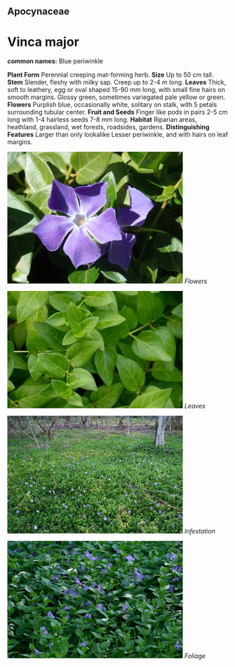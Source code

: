 ## Apocynaceae
# Vinca major
**common names:** Blue periwinkle

**Plant Form** Perennial creeping mat-forming herb. **Size** Up to 50 cm tall. **Stem** Slender, fleshy with milky sap. Creep up to 2-4 m long. **Leaves** Thick, soft to leathery, egg or oval shaped 15-90 mm long, with small fine hairs on smooth margins. Glossy green, sometimes variegated pale yellow or green. **Flowers** Purplish blue, occasionally white, solitary on stalk, with 5 petals surrounding tubular center. **Fruit and Seeds** Finger like pods in pairs 2-5 cm long with 1-4 hairless seeds 7-8 mm long. **Habitat** Riparian areas, heathland, grassland, wet forests, roadsides, gardens. **Distinguishing Features** Larger than only lookalike Lesser periwinkle, and with hairs on leaf margins.


![Flowers](4114_P8247870.jpg)
 *Flowers* 

![Leaves](8742_P6880902.jpg)
 *Leaves* 

![Infestation](13880_DSC_0131.jpg)
 *Infestation* 

![Foliage](5378_P6860174.jpg)
 *Foliage* 

